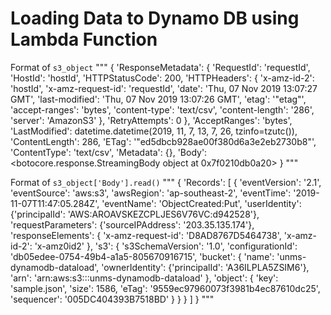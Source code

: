 # Loading Data to Dynamo DB using Lambda Function

Format of `s3_object`
"""
{
	'ResponseMetadata': {
		'RequestId': 'requestId', 
		'HostId': 'hostId', 
		'HTTPStatusCode': 200, 
		'HTTPHeaders': {
			'x-amz-id-2': 'hostId', 
			'x-amz-request-id': 'requestId', 
			'date': 'Thu, 07 Nov 2019 13:07:27 GMT', 
			'last-modified': 'Thu, 07 Nov 2019 13:07:26 GMT', 
			'etag': '"etag"', 
			'accept-ranges': 'bytes', 
			'content-type': 'text/csv', 
			'content-length': '286', 
			'server': 'AmazonS3'
			}, 
		'RetryAttempts': 0
		}, 
	'AcceptRanges': 'bytes', 
	'LastModified': datetime.datetime(2019, 11, 7, 13, 7, 26, tzinfo=tzutc()), 
	'ContentLength': 286, 
	'ETag': '"ed5dbcb928ae00f380d6a3e2eb2730b8"', 
	'ContentType': 'text/csv', 
	'Metadata': {}, 
	'Body': <botocore.response.StreamingBody object at 0x7f0210db0a20>
}
"""

Format of `s3_object['Body'].read()`
"""
{
	'Records': 
		[
			{
				'eventVersion': '2.1', 
				'eventSource': 'aws:s3', 
				'awsRegion': 'ap-southeast-2', 
				'eventTime': '2019-11-07T11:47:05.284Z', 
				'eventName': 'ObjectCreated:Put', 
				'userIdentity': {'principalId': 'AWS:AROAVSKEZCPLJES6V76VC:d942528'}, 
				'requestParameters': {'sourceIPAddress': '203.35.135.174'}, 
				'responseElements': {
					'x-amz-request-id': 'D8AD8767D5464738', 
					'x-amz-id-2': 'x-amz0id2'
					},
				's3': {
					's3SchemaVersion': '1.0', 'configurationId': 'db05edee-0754-49b4-a1a5-805670916715', 
					'bucket': {
						'name': 'unms-dynamodb-dataload', 'ownerIdentity': {'principalId': 'A36ILPLA5ZSIM6'}, 
						'arn': 'arn:aws:s3:::unms-dynamodb-dataload'
						}, 
					'object': {
						'key': 'sample.json', 
						'size': 1586, 
						'eTag': '9559ec97960073f3981b4ec87610dc25', 
						'sequencer': '005DC404393B7518BD'
						}
				}
		}
	]
}
"""
